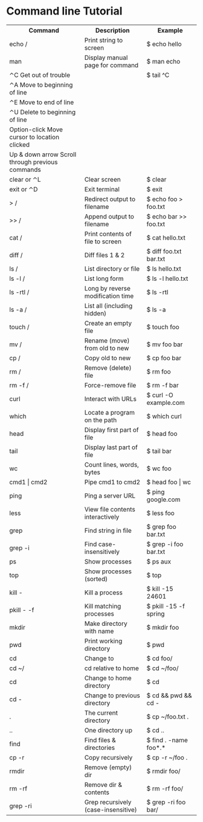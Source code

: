 # Command line Tutorial 

<table>
  <tr>
    <th>Command</th>
    <th>Description</th>
    <th>Example</th>
  </tr>
<tr> <td> echo <string>	/</td> <td> Print string to screen</td> <td>	$ echo hello</td></tr>
<tr> <td> man <command>	</td> <td> Display manual page for command</td> <td>$ man echo</td></tr>
<tr> <td>⌃C	Get out of trouble	</td> <td>	</td> <td>$ tail ^C </td></tr>
<tr> <td>⌃A	Move to beginning of line	</td> <td></td> <td></td></tr>	
<tr> <td>⌃E	Move to end of line	</td> <td>	</td> <td></td></tr>
<tr> <td>⌃U	Delete to beginning of line		</td> <td></td> <td></td></tr>
<tr> <td>Option-click	Move cursor to location clicked	</td> <td>	</td> <td></td></tr>
<tr> <td>Up & down arrow	Scroll through previous commands</td> <td></td> <td></td></tr>	
<tr> <td>clear or ⌃L	</td> <td>	Clear screen </td> <td>	$ clear</td></tr>
<tr> <td>exit or ⌃D	</td> <td>Exit terminal	</td> <td>$ exit</td></tr>
<tr><td> >	/</td> <td>Redirect output to filename	</td> <td>$ echo foo > foo.txt</td></tr>
<tr><td> >>	/</td> <td>Append output to filename	</td> <td>$ echo bar >> foo.txt</td></tr>
<tr><td> cat <file>	/</td> <td>Print contents of file to screen	</td> <td>$ cat hello.txt</td></tr>
<tr><td> diff <f1> <f2>	/</td> <td>Diff files 1 & 2	</td> <td>$ diff foo.txt bar.txt</td></tr>
<tr><td> ls	/</td> <td>List directory or file	</td> <td>$ ls hello.txt</td></tr>
<tr><td> ls -l	/</td> <td>List long form	</td> <td>$ ls -l hello.txt</td></tr>
<tr><td> ls -rtl	/</td> <td>Long by reverse modification time	</td> <td>$ ls -rtl</td></tr>
<tr><td> ls -a	/</td> <td>List all (including hidden)	</td> <td>$ ls -a</td></tr>
<tr><td> touch <file>	/</td> <td>Create an empty file	</td> <td>$ touch foo</td></tr>
<tr><td> mv <old> <new>	/</td> <td>Rename (move) from old to new	</td> <td>$ mv foo bar</td></tr>
<tr><td> cp <old> <new>	/</td> <td>Copy old to new	</td> <td>$ cp foo bar</td></tr>
<tr><td> rm <file>	/</td> <td>Remove (delete) file	</td> <td>$ rm foo</td></tr>
<tr><td> rm -f <file>	/</td> <td>Force-remove file	</td> <td>$ rm -f bar</td></tr>
 <tr> <td>curl	</td> <td> Interact with URLs</td> <td>	$ curl -O example.com</td></tr>
<tr> <td>which	</td> <td> Locate a program on the path</td> <td>	$ which curl</td></tr>
<tr> <td>head <file>	</td> <td> Display first part of file</td> <td>	$ head foo</td></tr>
<tr> <td>tail <file>	</td> <td> Display last part of file</td> <td>	$ tail bar</td></tr>
<tr> <td>wc <file>	</td> <td> Count lines, words, bytes</td> <td>	$ wc foo</td></tr>
<tr> <td>cmd1 | cmd2	</td> <td> Pipe cmd1 to cmd2</td> <td>	$ head foo | wc</td></tr>
<tr> <td>ping <url>	</td> <td> Ping a server URL</td> <td>	$ ping google.com</td></tr>
<tr> <td>less <file>	</td> <td> View file contents interactively</td> <td>	$ less foo</td></tr>
<tr> <td>grep <string> <file>	</td> <td> Find string in file</td> <td>	$ grep foo bar.txt</td></tr>
<tr> <td>grep -i <string> <file>	</td> <td> Find case-insensitively</td> <td>	$ grep -i foo bar.txt</td></tr>
<tr> <td>ps	</td> <td> Show processes</td> <td>	$ ps aux</td></tr>
<tr> <td>top	</td> <td> Show processes (sorted)</td> <td>	$ top</td></tr>
<tr> <td>kill -<level> <pid>	</td> <td> Kill a process</td> <td>	$ kill -15 24601</td></tr>
<tr> <td>pkill -<level> -f <name>	</td> <td> Kill matching processes</td> <td>	$ pkill -15 -f spring</td></tr>  
<tr> <td>mkdir <name>	</td> <td>Make directory with name</td> <td>	$ mkdir foo</td></tr>
<tr> <td>pwd	</td> <td>Print working directory</td> <td>	$ pwd</td></tr>
<tr> <td>cd <dir>	</td> <td>Change to <dir></td> <td>	$ cd foo/</td></tr>
<tr> <td>cd ~/<dir>	</td> <td>cd relative to home</td> <td>	$ cd ~/foo/</td></tr>
<tr> <td>cd	</td> <td>Change to home directory</td> <td>	$ cd</td></tr>
<tr> <td>cd -	</td> <td>Change to previous directory</td> <td>	$ cd && pwd && cd -</td></tr>
<tr> <td>.	</td> <td>The current directory</td> <td>	$ cp ~/foo.txt .</td></tr>
<tr> <td>..	</td> <td>One directory up</td> <td>	$ cd ..</td></tr>
<tr> <td>find	</td> <td>Find files & directories</td> <td>	$ find . -name foo*.*</td></tr>
<tr> <td>cp -r <old> <new>	</td> <td>Copy recursively</td> <td>	$ cp -r ~/foo .</td></tr>
<tr> <td>rmdir <dir>	</td> <td>Remove (empty) dir</td> <td>	$ rmdir foo/</td></tr>
<tr> <td>rm -rf <dir>	</td> <td>Remove dir & contents</td> <td>	$ rm -rf foo/</td></tr>
<tr> <td>grep -ri <string> <dir>	</td> <td>Grep recursively (case-insensitive)</td> <td>	$ grep -ri foo bar/</td></tr>
</table>
